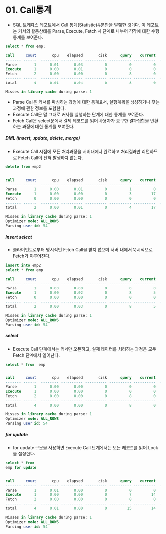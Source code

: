 # 01. Call통계

- SQL 트레이스 레포트에서 Call 통계(Statistic)부분만을 발췌한 것이다.
  이 레포트는 커서의 활동상태를 Parse, Execute, Fetch 세 단계로 나누어 각각에 대한 수행통계를 보여준다.

```sql
select * from emp;

call     count       cpu    elapsed       disk      query    current        rows
------- ------  -------- ---------- ---------- ---------- ----------  ----------
Parse        1      0.01       0.03          0          0          0           0
Execute      1      0.00       0.01          0          0          0           0
Fetch        2      0.00       0.00          0          8          0          14
------- ------  -------- ---------- ---------- ---------- ----------  ----------
total        4      0.01       0.04          0          8          0          14

Misses in library cache during parse: 1
```

- Parse Call은 커서를 파싱하는 과정에 대한 통계로서, 실행계획을 생성하거나 찾는 과정에 관한 정보를 포함한다.
- Execute Call은 말 그대로 커서를 실행하는 단계에 대한 통계를 보여준다.
- Fetch Call은 select문에서 실제 레코드를 읽어 사용자가 요구한 결과집합을 반환하는 과정에 대한 통계를 보여준다.



##### DML (insert, update, delete, merge)

- Execute Call 시점에 모든 처리과정을 서버내에서 완료하고 처리결과만 리턴하므로 Fetch Call이 전혀 발생하지 않는다.

```sql
delete from emp2


call     count       cpu    elapsed       disk      query    current        rows
------- ------  -------- ---------- ---------- ---------- ----------  ----------
Parse        1      0.00       0.01          0          1          0           0
Execute      1      0.00       0.00          0          3         17          14
Fetch        0      0.00       0.00          0          0          0           0
------- ------  -------- ---------- ---------- ---------- ----------  ----------
total        2      0.00       0.01          0          4         17          14

Misses in library cache during parse: 1
Optimizer mode: ALL_ROWS
Parsing user id: 54 
```



##### insert select

- 클라이언트로부터 명시적인 Fetch Call을 받지 않으며 서버 내에서 묵시적으로 Fetch가 이루어진다.

```sql
insert into emp2
select * from emp

call     count       cpu    elapsed       disk      query    current        rows
------- ------  -------- ---------- ---------- ---------- ----------  ----------
Parse        1      0.00       0.00          0          0          0           0
Execute      1      0.00       0.02          0          8          5          14
Fetch        0      0.00       0.00          0          0          0           0
------- ------  -------- ---------- ---------- ---------- ----------  ----------
total        2      0.00       0.03          0          8          5          14

Misses in library cache during parse: 1
Optimizer mode: ALL_ROWS
Parsing user id: 54  
```



##### select

- Execute Call 단계에서는 커서만 오픈하고, 실제 데이터를 처리하는 과정은 모두 Fetch 단계에서 일어난다.

```sql
select * from  emp


call     count       cpu    elapsed       disk      query    current        rows
------- ------  -------- ---------- ---------- ---------- ----------  ----------
Parse        1      0.00       0.00          0          0          0           0
Execute      1      0.00       0.00          0          0          0           0
Fetch        2      0.00       0.00          0          8          0          14
------- ------  -------- ---------- ---------- ---------- ----------  ----------
total        4      0.00       0.00          0          8          0          14

Misses in library cache during parse: 1
Optimizer mode: ALL_ROWS
Parsing user id: 54 
```



##### for update

- for update 구문을 사용하면 Execute Call 단계에서는 모든 레코드를 읽어 Lock을 설정한다.

```sql
select * from
emp for update


call     count       cpu    elapsed       disk      query    current        rows
------- ------  -------- ---------- ---------- ---------- ----------  ----------
Parse        1      0.01       0.00          0          0          0           0
Execute      1      0.00       0.00          0          7         14           0
Fetch        2      0.00       0.00          0          8          0          14
------- ------  -------- ---------- ---------- ---------- ----------  ----------
total        4      0.01       0.00          0         15         14          14

Misses in library cache during parse: 1
Optimizer mode: ALL_ROWS
Parsing user id: 54
```